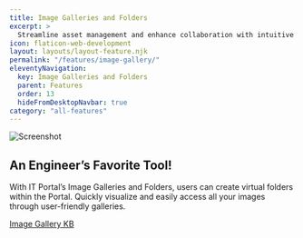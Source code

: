 ```yaml
---
title: Image Galleries and Folders
excerpt: >
  Streamline asset management and enhance collaboration with intuitive organization
icon: flaticon-web-development
layout: layouts/layout-feature.njk
permalink: "/features/image-gallery/"
eleventyNavigation:
  key: Image Galleries and Folders
  parent: Features
  order: 13
  hideFromDesktopNavbar: true
category: "all-features"
---
```


<img class="img-fluid mb-4" src="{{ baseUrl }}/assets/migrated/1550146314963.png" alt="Screenshot">

## An Engineer’s Favorite Tool!

With IT Portal’s Image Galleries and Folders, users can create virtual folders within the Portal. Quickly visualize and easily access all your images through user-friendly galleries.

<a href="http://kb.siportal.com/portal3/kb/#article/?rID=KB&KBID=73&Method=View&Permalink=3F28241D477D7F5D475B535C627E705648465056617F702E3F40DAEDACCE0E02BD4C81833CAC2164EBED93EF2C86826296391C94B729E46D59236982912ED30260" class="read-more">Image Gallery KB</a>